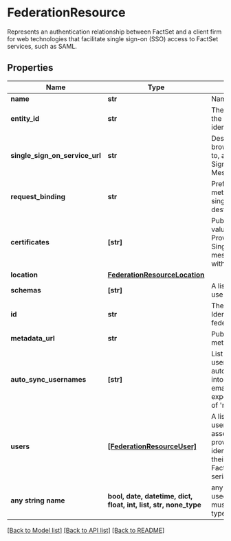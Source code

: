 # FederationResource

Represents an authentication relationship between FactSet and a client firm for web technologies that facilitate single sign-on (SSO) access to FactSet services, such as SAML.

## Properties
Name | Type | Description | Notes
------------ | ------------- | ------------- | -------------
**name** | **str** | Name of federation. | [readonly] 
**entity_id** | **str** | The entity identifier of the corresponding identity provider. | [readonly] 
**single_sign_on_service_url** | **str** | Destination client browsers are directed to, at the IdP, for Single Sign-on Protocol Message exchange. | [readonly] 
**request_binding** | **str** | Preferred HTTP method for IdP&#39;s singleSignOnServiceUrl destination. | [readonly] 
**certificates** | **[str]** | Public x509 certificate values the Service Provider can expect Single Sign-on messages to be signed with from the IdP. | [readonly] 
**location** | [**FederationResourceLocation**](FederationResourceLocation.md) |  | 
**schemas** | **[str]** | A list of schema URIs in use by the resource. | [optional] 
**id** | **str** | The Globally Unique Identifier (GUID) of the federation. | [optional] [readonly] 
**metadata_url** | **str** | Public link to the IdP&#39;s metadata.xml. | [optional] [readonly] 
**auto_sync_usernames** | **[str]** | List of FactSet usernames automatically mapped into the federation with email address expected as contents of &#39;nameID&#39;. | [optional] [readonly] 
**users** | [**[FederationResourceUser]**](FederationResourceUser.md) | A list of mappings for users between their assertion value(s) as provided by this identity provider and their corresponding FactSet username-serial. | [optional] 
**any string name** | **bool, date, datetime, dict, float, int, list, str, none_type** | any string name can be used but the value must be the correct type | [optional]

[[Back to Model list]](../README.md#documentation-for-models) [[Back to API list]](../README.md#documentation-for-api-endpoints) [[Back to README]](../README.md)


